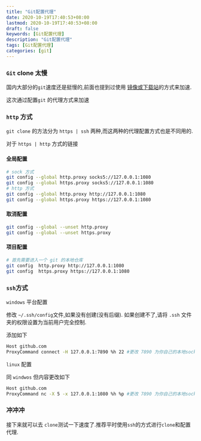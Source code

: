 ```yaml
---
title: "Git配置代理"
date: 2020-10-19T17:40:53+08:00
lastmod: 2020-10-19T17:40:53+08:00
draft: false
keywords: [Git配置代理]
description: "Git配置代理"
tags: [Git配置代理]
categories: [git]
---
```


### `Git` clone 太慢

国内大部分的`git`速度还是挺慢的,前面也提到过使用 [镜像或下载站](https://blog.caoayu.top/post/github-fast/)的方式来加速.

这次通过配置`git` 的代理方式来加速

### `http` 方式

`git clone`   的方法分为 `https | ssh` 两种,而这两种的代理配置方式也是不同用的.

对于 `https | http` 方式的链接

#### 全局配置

```bash
# sock 方式
git config --global http.proxy socks5://127.0.0.1:1080
git config --global https.proxy socks5://127.0.0.1:1080
# http 方式
git config --global http.proxy http://127.0.0.1:1080
git config --global https.proxy https://127.0.0.1:1080
```

#### 取消配置

```bash
git config --global --unset http.proxy
git config --global --unset https.proxy
```

#### 项目配置

```bash
# 首先需要进入一个 git 的本地仓库
git config  http.proxy http://127.0.0.1:1080
git config  https.proxy https://127.0.0.1:1080
```

### `ssh`方式

`windows` 平台配置

修改 `~/.ssh/config`文件,如果没有创建(没有后缀). 如果创建不了,请将 `.ssh` 文件夹的权限设置为当前用户完全控制.

添加如下

```bash
Host github.com
ProxyCommand connect -H 127.0.0.1:7890 %h 22 #更改 7890 为你自己的本地socks5代理端口
```

`linux`  配置

同 `windwos` 但内容更改如下

```bash
Host github.com
ProxyCommand nc -X 5 -x 127.0.0.1:1080 %h %p #更改 7890 为你自己的本地socks5代理端口
```



### 冲冲冲

接下来就可以去 `clone`测试一下速度了.推荐平时使用`ssh`的方式进行`clone`和配置代理.